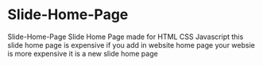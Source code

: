 # Slide-Home-Page
Slide-Home-Page 
Slide Home Page made for HTML CSS Javascript 
this slide home page is expensive 
if you add in website home page your websie is more expensive
it is a new slide home page
